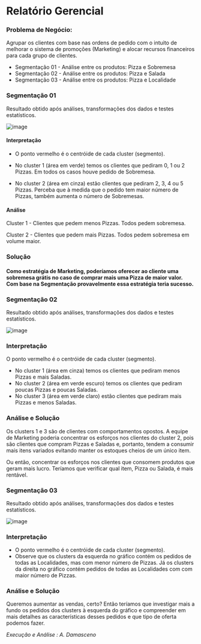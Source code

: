 # Relatório Gerencial

### Problema de Negócio: 

Agrupar os clientes com base nas ordens de pedido com o intuito de melhorar o sistema de promoções (Marketing) e alocar recursos financeiros para cada grupo de clientes.

- Segmentação 01 - Análise entre os produtos: Pizza e Sobremesa
- Segmentação 02 - Análise entre os produtos: Pizza e Salada
- Segmentação 03 - Análise entre os produtos: Pizza e Localidade

### Segmentação 01

Resultado obtido após análises, transformações dos dados e testes estatísticos.

![image](https://user-images.githubusercontent.com/119424591/206945940-b95fec20-2fb2-4cd5-b74b-12552cf16ece.png)

#### Interpretação

- O ponto vermelho é o centróide de cada cluster (segmento).

- No cluster 1 (área em verde) temos os clientes que pediram 0, 1 ou 2 Pizzas. Em todos os casos houve pedido de Sobremesa.

- No cluster 2 (área em cinza) estão clientes que pediram 2, 3, 4 ou 5 Pizzas. Perceba que à medida que o pedido tem maior número de Pizzas, também aumenta o número de Sobremesas.

#### Análise

Cluster 1 - Clientes que pedem menos Pizzas. Todos pedem sobremesa.

Cluster 2 - Clientes que pedem mais Pizzas. Todos pedem sobremesa em volume maior.

### Solução

#### Como estratégia de Marketing, poderíamos oferecer ao cliente uma sobremesa grátis no caso de comprar mais uma Pizza de maior valor. Com base na Segmentação provavelmente essa estratégia teria sucesso.


### Segmentação 02

Resultado obtido após análises, transformações dos dados e testes estatísticos.

![image](https://user-images.githubusercontent.com/119424591/206947376-2997e4b8-9320-446a-96da-2e7b26a0e908.png)

### Interpretação

O ponto vermelho é o centróide de cada cluster (segmento).

- No cluster 1 (área em cinza) temos os clientes que pediram menos Pizzas e mais Saladas.
- No cluster 2 (área em verde escuro) temos os clientes que pediram poucas Pizzas e poucas Saladas.
- No cluster 3 (área em verde claro) estão clientes que pediram mais Pizzas e menos Saladas.

### Análise e Solução

Os clusters 1 e 3 são de clientes com comportamentos opostos. A equipe de Marketing poderia concentrar os esforços nos clientes do cluster 2, pois são clientes que compram Pizzas e Saladas e, portanto, tendem a consumir mais itens variados evitando manter os estoques cheios de um único item.

Ou então, concentrar os esforços nos clientes que consomem produtos que geram mais lucro. Teríamos que verificar qual item, Pizza ou Salada, é mais rentável.

### Segmentação 03

Resultado obtido após análises, transformações dos dados e testes estatísticos.

![image](https://user-images.githubusercontent.com/119424591/206946935-ab9e8034-5090-4b6e-9c19-730fd929f218.png)

### Interpretação

- O ponto vermelho é o centróide de cada cluster (segmento).
- Observe que os clusters da esquerda no gráfico contém os pedidos de todas as Localidades, mas com menor número de Pizzas. Já os clusters da direita no gráfico contém pedidos de todas as Localidades com com maior número de Pizzas.

### Análise e Solução

Queremos aumentar as vendas, certo? Então teríamos que investigar mais a fundo os pedidos dos clusters à esquerda do gráfico e compreender em mais detalhes as características desses pedidos e que tipo de oferta podemos fazer.

_Execução e Análise : A. Damasceno_
